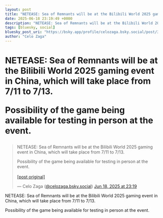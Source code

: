 ```yaml
---
layout: post
title: "NETEASE: Sea of ​​Remnants will be at the Bilibili World 2025 gaming event in China, which will take place from 7/11 to 7/13.  Possibility of the game being available for testing in person at the event."
date: 2025-06-18 23:19:49 +0000
description: "NETEASE: Sea of ​​Remnants will be at the Bilibili World 2025 gaming event in China, which will take place from 7/11 to 7/13.  Possibility of the game b..."
tags: [bluesky, social]
bluesky_post_uri: "https://bsky.app/profile/celozaga.bsky.social/post/3lrw5iddrwk25"
author: "Celo Zaga"
---
```


<h1 class="bluesky-post-title">NETEASE: Sea of ​​Remnants will be at the Bilibili World 2025 gaming event in China, which will take place from 7/11 to 7/13.

Possibility of the game being available for testing in person at the event.</h1>


<blockquote class="bluesky-embed" data-bluesky-uri="at://did:plc:lmh6rennptq77inaztnovw4b/app.bsky.feed.post/3lrw5iddrwk25" data-bluesky-embed-color-mode="system">
<p lang="">NETEASE: Sea of ​​Remnants will be at the Bilibili World 2025 gaming event in China, which will take place from 7/11 to 7/13.

Possibility of the game being available for testing in person at the event.<br><br><a href="https://bsky.app/profile/celozaga.bsky.social/post/3lrw5iddrwk25">[post original]</a></p>
&mdash; Celo Zaga (<a href="https://bsky.app/profile/did:plc:lmh6rennptq77inaztnovw4b">@celozaga.bsky.social</a>) <a href="https://bsky.app/profile/celozaga.bsky.social/post/3lrw5iddrwk25">Jun 18, 2025 at 23:19</a>
</blockquote>
<script async src="https://embed.bsky.app/static/embed.js" charset="utf-8"></script>


<p class="bluesky-post-description">NETEASE: Sea of ​​Remnants will be at the Bilibili World 2025 gaming event in China, which will take place from 7/11 to 7/13.

Possibility of the game being available for testing in person at the event.</p>
